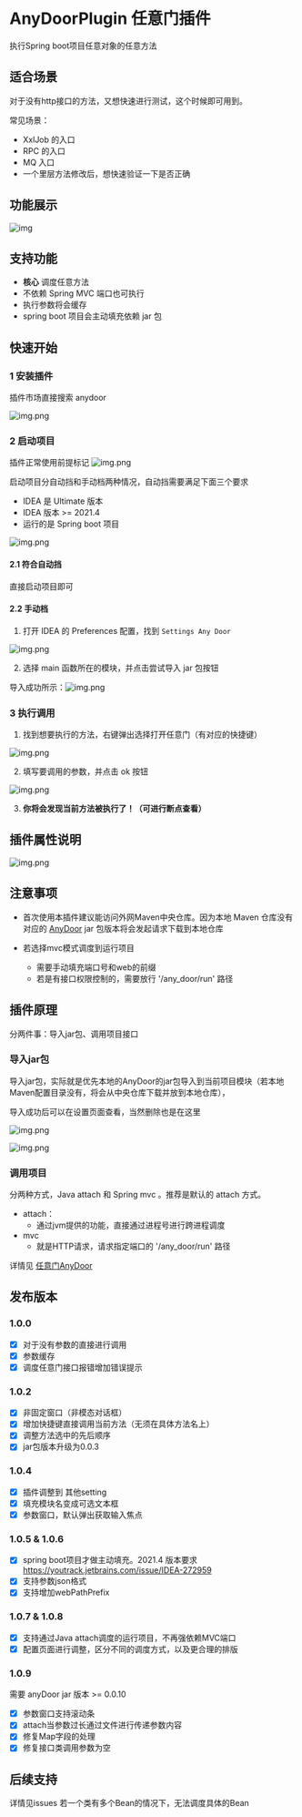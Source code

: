 # AnyDoorPlugin 任意门插件

执行Spring boot项目任意对象的任意方法

## 适合场景
对于没有http接口的方法，又想快速进行测试，这个时候即可用到。

常见场景：
- XxlJob 的入口
- RPC 的入口
- MQ 入口
- 一个里层方法修改后，想快速验证一下是否正确

## 功能展示
![img](dosc/image/功能展示.gif)

## 支持功能
- **核心** 调度任意方法
- 不依赖 Spring MVC 端口也可执行
- 执行参数将会缓存
- spring boot 项目会主动填充依赖 jar 包

## 快速开始
### 1 安装插件
插件市场直接搜索 anydoor 

![img.png](dosc/image/安装插件.png)

### 2 启动项目
插件正常使用前提标记
![img.png](dosc/image/成功启动标记.png)

启动项目分自动挡和手动档两种情况，自动挡需要满足下面三个要求
- IDEA 是 Ultimate 版本
- IDEA 版本 >= 2021.4
- 运行的是 Spring boot 项目

![img.png](dosc/image/Springboot项目配置.png)

#### 2.1 符合自动挡
直接启动项目即可

#### 2.2 手动档
1. 打开 IDEA 的 Preferences 配置，找到 `Settings Any Door` 

![img.png](dosc/image/配置页.png)

2. 选择 main 函数所在的模块，并点击尝试导入 jar 包按钮

导入成功所示：![img.png](dosc/image/导入成功.png)

### 3 执行调用
1. 找到想要执行的方法，右键弹出选择打开任意门（有对应的快捷键）

![img.png](dosc/image/打开任意门.png)

2. 填写要调用的参数，并点击 ok 按钮

![img.png](dosc/image/启动.png)

3. **你将会发现当前方法被执行了！（可进行断点查看）**

## 插件属性说明

![img.png](dosc/image/插件配置说明.png)



## 注意事项
- 首次使用本插件建议能访问外网Maven中央仓库。因为本地 Maven 仓库没有对应的 [AnyDoor](https://github.com/lgp547/any-door) jar 包版本将会发起请求下载到本地仓库

- 若选择mvc模式调度到运行项目
  - 需要手动填充端口号和web的前缀
  - 若是有接口权限控制的，需要放行 '/any_door/run' 路径

## 插件原理
分两件事：导入jar包、调用项目接口
### 导入jar包

导入jar包，实际就是优先本地的AnyDoor的jar包导入到当前项目模块（若本地Maven配置目录没有，将会从中央仓库下载并放到本地仓库），

导入成功后可以在设置页面查看，当然删除也是在这里

![img.png](dosc/image/jar包导入.jpg)

![img.png](dosc/image/插入的maven路径.png)



### 调用项目
分两种方式，Java attach 和 Spring mvc 。推荐是默认的 attach 方式。

- attach：
  - 通过jvm提供的功能，直接通过进程号进行跨进程调度
- mvc
  - 就是HTTP请求，请求指定端口的 '/any_door/run' 路径

详情见 [任意门AnyDoor](https://github.com/lgp547/any-door)



## 发布版本
### 1.0.0
- [x] 对于没有参数的直接进行调用
- [x] 参数缓存
- [x] 调度任意门接口报错增加错误提示

### 1.0.2
- [x] 非固定窗口（非模态对话框）
- [x] 增加快捷键直接调用当前方法（无须在具体方法名上）
- [x] 调整方法选中的先后顺序
- [x] jar包版本升级为0.0.3

### 1.0.4
- [x] 插件调整到 其他setting
- [x] 填充模块名变成可选文本框
- [x] 参数窗口，默认弹出获取输入焦点

### 1.0.5 & 1.0.6
- [x] spring boot项目才做主动填充。2021.4 版本要求 https://youtrack.jetbrains.com/issue/IDEA-272959
- [x] 支持参数json格式
- [x] 支持增加webPathPrefix
  
### 1.0.7 & 1.0.8
- [x] 支持通过Java attach调度的运行项目，不再强依赖MVC端口
- [x] 配置页面进行调整，区分不同的调度方式，以及更合理的排版

### 1.0.9
需要 anyDoor jar 版本 >= 0.0.10
- [x] 参数窗口支持滚动条
- [x] attach当参数过长通过文件进行传递参数内容
- [x] 修复Map字段的处理
- [x] 修复接口类调用参数为空

## 后续支持
详情见issues
若一个类有多个Bean的情况下，无法调度具体的Bean

